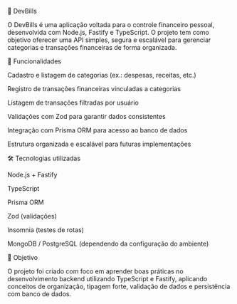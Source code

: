 📌 DevBills

O DevBills é uma aplicação voltada para o controle financeiro pessoal, desenvolvida com Node.js, Fastify e TypeScript.
O projeto tem como objetivo oferecer uma API simples, segura e escalável para gerenciar categorias e transações financeiras de forma organizada.

🚀 Funcionalidades

Cadastro e listagem de categorias (ex.: despesas, receitas, etc.)

Registro de transações financeiras vinculadas a categorias

Listagem de transações filtradas por usuário

Validações com Zod para garantir dados consistentes

Integração com Prisma ORM para acesso ao banco de dados

Estrutura organizada e escalável para futuras implementações

🛠️ Tecnologias utilizadas

Node.js + Fastify

TypeScript

Prisma ORM

Zod (validações)

Insomnia (testes de rotas)

MongoDB / PostgreSQL (dependendo da configuração do ambiente)

🎯 Objetivo

O projeto foi criado com foco em aprender boas práticas no desenvolvimento backend utilizando TypeScript e Fastify, aplicando conceitos de organização, tipagem forte, validação de dados e persistência com banco de dados.
